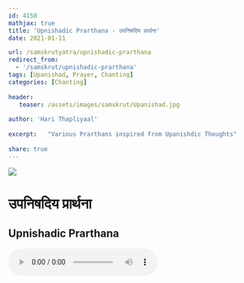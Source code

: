 ```yaml
---    
id: 4158    
mathjax: true    
title: 'Upnishadic Prarthana - उपनिषदिय प्रार्थना'    
date: 2021-01-11    

url: /samskrutyatra/upnishadic-prarthana
redirect_from: 
  - '/samskrut/upnishadic-prarthana'
tags: [Upanishad, Prayer, Chanting]
categories: [Chanting]
    
header:    
   teaser: /assets/images/samskrut/Upanishad.jpg    
    
author: 'Hari Thapliyaal'    
    
excerpt:   "Various Prarthans inspired from Upanishdic Thoughts" 
    
share: true    
---    
```

    
![](/assets/images/samskrut/Upanishad.jpg)    
    
# उपनिषदिय प्रार्थना    
## Upnishadic Prarthana    
    
<audio controls>
  <source src="https://raw.githubusercontent.com/dasarpai/DAI-mp3/main/dasarpai-mp3/004-UpanishadicPrarthana.mp3" type="audio/mp3">
  Your browser does not support the audio element.
</audio>     
    
